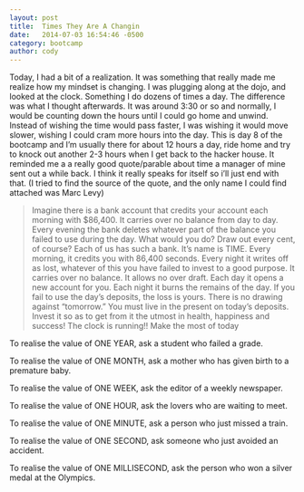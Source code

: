 ```yaml
---
layout: post
title:  Times They Are A Changin
date:   2014-07-03 16:54:46 -0500
category: bootcamp
author: cody
---
```

Today, I had a bit of a realization.  It was something that really made me realize how my mindset is changing.  I was plugging along at the dojo, and looked at the clock.  Something I do dozens of times a day.  The difference was what I thought afterwards.  It was around 3:30 or so and normally, I would be counting down the hours until I could go home and unwind.  Instead of wishing the time would pass faster, I was wishing it would move slower, wishing I could cram more hours into the day.  This is day 8 of the bootcamp and I’m usually there for about 12 hours a day, ride home and try to knock out another 2-3 hours when I get back to the hacker house.  It reminded me a a really good quote/parable about time a manager of mine sent out a while back.  I think it really speaks for itself so i’ll just end with that.  (I tried to find the source of the quote, and the only name I could find attached was Marc Levy)

>Imagine there is a bank account that credits your account each morning with $86,400. It carries over no balance from day to day.
Every evening the bank deletes whatever part of the balance you failed to use during the day. What would you do? Draw out every cent, of course?
Each of us has such a bank. It’s name is TIME.
Every morning, it credits you with 86,400 seconds.
Every night it writes off as lost, whatever of this you have failed to invest to a good purpose.
It carries over no balance. It allows no over draft. Each day it opens a new account for you. Each night it burns the remains of the day.
If you fail to use the day’s deposits, the loss is yours. There is no drawing against “tomorrow.”
You must live in the present on today’s deposits. Invest it so as to get from it the utmost in health, happiness and success!
>The clock is running!! Make the most of today


To realise the value of ONE YEAR, ask a student who failed a grade.

To realise the value of ONE MONTH, ask a mother who has given birth to a premature baby.

To realise the value of ONE WEEK, ask the editor of a weekly newspaper.

To realise the value of ONE HOUR, ask the lovers who are waiting to meet.

To realise the value of ONE MINUTE, ask a person who just missed a train.

To realise the value of ONE SECOND, ask someone who just avoided an accident.

To realise the value of ONE MILLISECOND, ask the person who won a silver medal at the Olympics.
